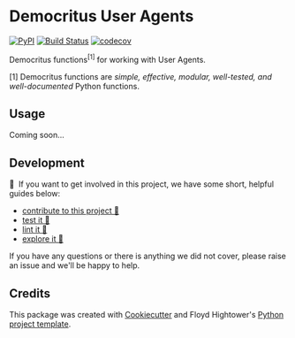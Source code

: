 # Democritus User Agents

[![PyPI](https://img.shields.io/pypi/v/d8s-user-agents.svg)](https://pypi.python.org/pypi/d8s-user-agents)
[![Build Status](https://travis-ci.com/democritus-project/d8s-user-agents.svg?branch=main)](https://travis-ci.com/democritus-project/d8s-user-agents)
[![codecov](https://codecov.io/gh/democritus-project/d8s-user-agents/branch/main/graph/badge.svg?token=V0WOIXRGMM)](https://codecov.io/gh/democritus-project/d8s-user-agents)

Democritus functions<sup>[1]</sup> for working with User Agents.

[1] Democritus functions are <i>simple, effective, modular, well-tested, and well-documented</i> Python functions.

## Usage

Coming soon...

## Development

👋 &nbsp;If you want to get involved in this project, we have some short, helpful guides below:

- [contribute to this project 🥇][contributing]
- [test it 🧪][local-dev]
- [lint it 🧹][local-dev]
- [explore it 🔭][local-dev]

If you have any questions or there is anything we did not cover, please raise an issue and we'll be happy to help.

## Credits

This package was created with [Cookiecutter](https://github.com/audreyr/cookiecutter) and Floyd Hightower's [Python project template](https://github.com/fhightower-templates/python-project-template).

[contributing]: https://github.com/democritus-project/.github/blob/main/CONTRIBUTING.md#contributing-a-pr-
[local-dev]: https://github.com/democritus-project/.github/blob/main/CONTRIBUTING.md#local-development-
